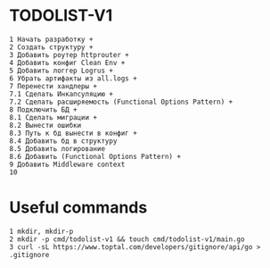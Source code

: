 # TODOLIST-V1

    1 Начать разработку +
    2 Создать структуру +
    3 Добавить роутер httprouter +
    4 Добавить конфиг Clean Env +
    5 Добавить логгер Logrus +
    6 Убрать артифакты из all.logs + 
    7 Перенести хандлеры +
    7.1 Сделать Инкапсуляцию +
    7.2 Сделать расширяемость (Functional Options Pattern) +
    8 Подключить БД +
    8.1 Сделать миграции +
    8.2 Вынести ошибки
    8.3 Путь к бд вынести в конфиг +
    8.4 Добавить бд в структуру
    8.5 Добавить логирование
    8.6 Добавить (Functional Options Pattern) +
    9 Добавить Middleware context
    10 

# Useful commands
    1 mkdir, mkdir-p
    2 mkdir -p cmd/todolist-v1 && touch cmd/todolist-v1/main.go
    3 curl -sL https://www.toptal.com/developers/gitignore/api/go > .gitignore


